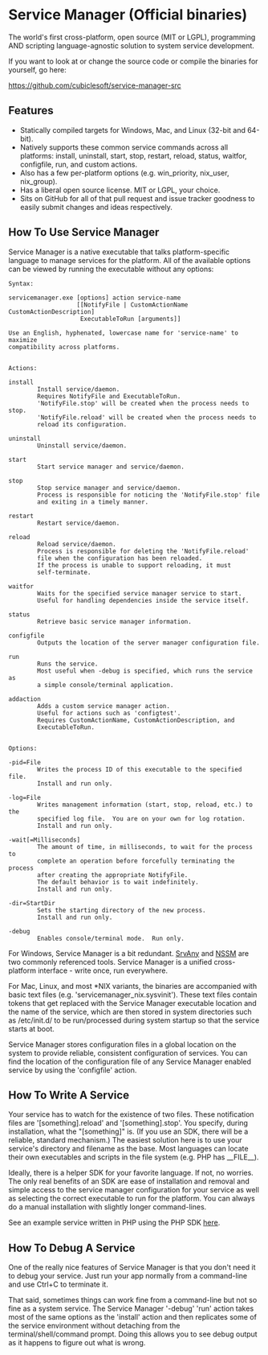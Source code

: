 Service Manager (Official binaries)
===================================

The world's first cross-platform, open source (MIT or LGPL), programming AND scripting language-agnostic solution to system service development.

If you want to look at or change the source code or compile the binaries for yourself, go here:

https://github.com/cubiclesoft/service-manager-src

Features
--------

* Statically compiled targets for Windows, Mac, and Linux (32-bit and 64-bit).
* Natively supports these common service commands across all platforms:  install, uninstall, start, stop, restart, reload, status, waitfor, configfile, run, and custom actions.
* Also has a few per-platform options (e.g. win_priority, nix_user, nix_group).
* Has a liberal open source license.  MIT or LGPL, your choice.
* Sits on GitHub for all of that pull request and issue tracker goodness to easily submit changes and ideas respectively.

How To Use Service Manager
--------------------------

Service Manager is a native executable that talks platform-specific language to manage services for the platform.  All of the available options can be viewed by running the executable without any options:

````
Syntax:

servicemanager.exe [options] action service-name
                   [[NotifyFile | CustomActionName CustomActionDescription]
                    ExecutableToRun [arguments]]

Use an English, hyphenated, lowercase name for 'service-name' to maximize
compatibility across platforms.


Actions:

install
        Install service/daemon.
        Requires NotifyFile and ExecutableToRun.
        'NotifyFile.stop' will be created when the process needs to stop.
        'NotifyFile.reload' will be created when the process needs to
        reload its configuration.

uninstall
        Uninstall service/daemon.

start
        Start service manager and service/daemon.

stop
        Stop service manager and service/daemon.
        Process is responsible for noticing the 'NotifyFile.stop' file
        and exiting in a timely manner.

restart
        Restart service/daemon.

reload
        Reload service/daemon.
        Process is responsible for deleting the 'NotifyFile.reload'
        file when the configuration has been reloaded.
        If the process is unable to support reloading, it must
        self-terminate.

waitfor
        Waits for the specified service manager service to start.
        Useful for handling dependencies inside the service itself.

status
        Retrieve basic service manager information.

configfile
        Outputs the location of the server manager configuration file.

run
        Runs the service.
        Most useful when -debug is specified, which runs the service as
        a simple console/terminal application.

addaction
        Adds a custom service manager action.
        Useful for actions such as 'configtest'.
        Requires CustomActionName, CustomActionDescription, and
        ExecutableToRun.


Options:

-pid=File
        Writes the process ID of this executable to the specified file.
        Install and run only.

-log=File
        Writes management information (start, stop, reload, etc.) to the
        specified log file.  You are on your own for log rotation.
        Install and run only.

-wait[=Milliseconds]
        The amount of time, in milliseconds, to wait for the process to
        complete an operation before forcefully terminating the process
        after creating the appropriate NotifyFile.
        The default behavior is to wait indefinitely.
        Install and run only.

-dir=StartDir
        Sets the starting directory of the new process.
        Install and run only.

-debug
        Enables console/terminal mode.  Run only.
````

For Windows, Service Manager is a bit redundant.  [SrvAny](https://support.microsoft.com/en-us/kb/137890) and [NSSM](https://nssm.cc/) are two commonly referenced tools.  Service Manager is a unified cross-platform interface - write once, run everywhere.

For Mac, Linux, and most *NIX variants, the binaries are accompanied with basic text files (e.g. 'servicemanager_nix.sysvinit').  These text files contain tokens that get replaced with the Service Manager executable location and the name of the service, which are then stored in system directories such as /etc/init.d/ to be run/processed during system startup so that the service starts at boot.

Service Manager stores configuration files in a global location on the system to provide reliable, consistent configuration of services.  You can find the location of the configuration file of any Service Manager enabled service by using the 'configfile' action.

How To Write A Service
----------------------

Your service has to watch for the existence of two files.  These notification files are '\[something\].reload' and '\[something\].stop'.  You specify, during installation, what the "\[something\]" is.  (If you use an SDK, there will be a reliable, standard mechanism.)  The easiest solution here is to use your service's directory and filename as the base.  Most languages can locate their own executables and scripts in the file system (e.g. PHP has \_\_FILE\_\_).

Ideally, there is a helper SDK for your favorite language.  If not, no worries.  The only real benefits of an SDK are ease of installation and removal and simple access to the service manager configuration for your service as well as selecting the correct executable to run for the platform.  You can always do a manual installation with slightly longer command-lines.

See an example service written in PHP using the PHP SDK [here](https://github.com/cubiclesoft/service-manager-src/blob/master/test_service.php).

How To Debug A Service
----------------------

One of the really nice features of Service Manager is that you don't need it to debug your service.  Just run your app normally from a command-line and use Ctrl+C to terminate it.

That said, sometimes things can work fine from a command-line but not so fine as a system service.  The Service Manager '-debug' 'run' action takes most of the same options as the 'install' action and then replicates some of the service environment without detaching from the terminal/shell/command prompt.  Doing this allows you to see debug output as it happens to figure out what is wrong.
